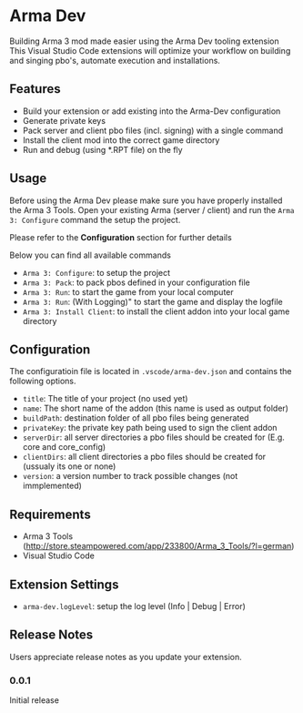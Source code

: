 # Arma Dev

Building Arma 3 mod made easier using the Arma Dev tooling extension
This Visual Studio Code extensions will optimize your workflow on building and singing pbo's, automate execution and installations.

## Features

* Build your extension or add existing into the Arma-Dev configuration
* Generate private keys
* Pack server and client pbo files (incl. signing) with a single command
* Install the client mod into the correct game directory
* Run and debug (using *.RPT file) on the fly

## Usage

Before using the Arma Dev please make sure you have properly installed the Arma 3 Tools.
Open your existing Arma (server / client) and run the `Arma 3: Configure` command the setup the project.

Please refer to the **Configuration** section for further details

Below you can find all available commands

* `Arma 3: Configure`: to setup the project
* `Arma 3: Pack`: to pack pbos defined in your configuration file
* `Arma 3: Run`: to start the game from your local computer
* `Arma 3: Run`: (With Logging)" to start the game and display the logfile
* `Arma 3: Install Client`: to install the client addon into your local game directory

## Configuration

The configuratioin file is located in `.vscode/arma-dev.json` and contains the following options.

* `title`: The title of your project (no used yet)
* `name`: The short name of the addon (this name is used as output folder)
* `buildPath`: destination folder of all pbo files being generated
* `privateKey`: the private key path being used to sign the client addon
* `serverDir`: all server directories a pbo files should be created for (E.g. core and core_config)
* `clientDirs`: all client directories a pbo files should be created for (ussualy its one or none)
* `version`: a version number to track possible changes (not immplemented)

## Requirements

* Arma 3 Tools (http://store.steampowered.com/app/233800/Arma_3_Tools/?l=german)
* Visual Studio Code

## Extension Settings

* `arma-dev.logLevel`: setup the log level (Info | Debug | Error)

## Release Notes

Users appreciate release notes as you update your extension.

### 0.0.1

Initial release